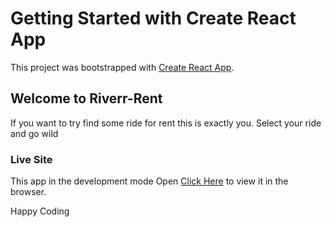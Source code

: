 # Getting Started with Create React App

This project was bootstrapped with [Create React App](https://github.com/facebook/create-react-app).

## Welcome to Riverr-Rent

If you want to try find some ride for rent this is exactly you. Select your ride and go wild

### Live Site

This app in the development mode
Open [Click Here](https://riverr-rent.web.app/) to view it in the browser.

Happy Coding